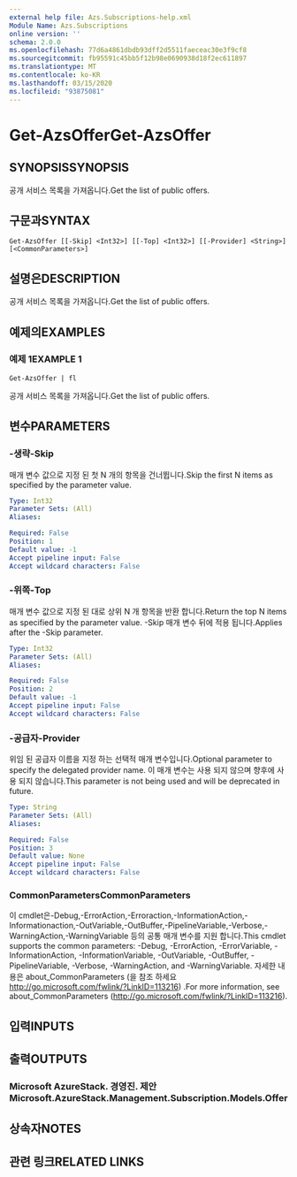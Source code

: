 ```yaml
---
external help file: Azs.Subscriptions-help.xml
Module Name: Azs.Subscriptions
online version: ''
schema: 2.0.0
ms.openlocfilehash: 77d6a4861dbdb93dff2d5511faeceac30e3f9cf8
ms.sourcegitcommit: fb95591c45bb5f12b98e0690938d18f2ec611897
ms.translationtype: MT
ms.contentlocale: ko-KR
ms.lasthandoff: 03/15/2020
ms.locfileid: "93875081"
---
```

# <span data-ttu-id="cc3a5-101">Get-AzsOffer</span><span class="sxs-lookup"><span data-stu-id="cc3a5-101">Get-AzsOffer</span></span>

## <span data-ttu-id="cc3a5-102">SYNOPSIS</span><span class="sxs-lookup"><span data-stu-id="cc3a5-102">SYNOPSIS</span></span>
<span data-ttu-id="cc3a5-103">공개 서비스 목록을 가져옵니다.</span><span class="sxs-lookup"><span data-stu-id="cc3a5-103">Get the list of public offers.</span></span>

## <span data-ttu-id="cc3a5-104">구문과</span><span class="sxs-lookup"><span data-stu-id="cc3a5-104">SYNTAX</span></span>

```
Get-AzsOffer [[-Skip] <Int32>] [[-Top] <Int32>] [[-Provider] <String>] [<CommonParameters>]
```

## <span data-ttu-id="cc3a5-105">설명은</span><span class="sxs-lookup"><span data-stu-id="cc3a5-105">DESCRIPTION</span></span>
<span data-ttu-id="cc3a5-106">공개 서비스 목록을 가져옵니다.</span><span class="sxs-lookup"><span data-stu-id="cc3a5-106">Get the list of public offers.</span></span>

## <span data-ttu-id="cc3a5-107">예제의</span><span class="sxs-lookup"><span data-stu-id="cc3a5-107">EXAMPLES</span></span>

### <span data-ttu-id="cc3a5-108">예제 1</span><span class="sxs-lookup"><span data-stu-id="cc3a5-108">EXAMPLE 1</span></span>
```
Get-AzsOffer | fl
```

<span data-ttu-id="cc3a5-109">공개 서비스 목록을 가져옵니다.</span><span class="sxs-lookup"><span data-stu-id="cc3a5-109">Get the list of public offers.</span></span>

## <span data-ttu-id="cc3a5-110">변수</span><span class="sxs-lookup"><span data-stu-id="cc3a5-110">PARAMETERS</span></span>

### <span data-ttu-id="cc3a5-111">-생략</span><span class="sxs-lookup"><span data-stu-id="cc3a5-111">-Skip</span></span>
<span data-ttu-id="cc3a5-112">매개 변수 값으로 지정 된 첫 N 개의 항목을 건너뜁니다.</span><span class="sxs-lookup"><span data-stu-id="cc3a5-112">Skip the first N items as specified by the parameter value.</span></span>

```yaml
Type: Int32
Parameter Sets: (All)
Aliases:

Required: False
Position: 1
Default value: -1
Accept pipeline input: False
Accept wildcard characters: False
```

### <span data-ttu-id="cc3a5-113">-위쪽</span><span class="sxs-lookup"><span data-stu-id="cc3a5-113">-Top</span></span>
<span data-ttu-id="cc3a5-114">매개 변수 값으로 지정 된 대로 상위 N 개 항목을 반환 합니다.</span><span class="sxs-lookup"><span data-stu-id="cc3a5-114">Return the top N items as specified by the parameter value.</span></span>
<span data-ttu-id="cc3a5-115">-Skip 매개 변수 뒤에 적용 됩니다.</span><span class="sxs-lookup"><span data-stu-id="cc3a5-115">Applies after the -Skip parameter.</span></span>

```yaml
Type: Int32
Parameter Sets: (All)
Aliases:

Required: False
Position: 2
Default value: -1
Accept pipeline input: False
Accept wildcard characters: False
```

### <span data-ttu-id="cc3a5-116">-공급자</span><span class="sxs-lookup"><span data-stu-id="cc3a5-116">-Provider</span></span>
<span data-ttu-id="cc3a5-117">위임 된 공급자 이름을 지정 하는 선택적 매개 변수입니다.</span><span class="sxs-lookup"><span data-stu-id="cc3a5-117">Optional parameter to specify the delegated provider name.</span></span> <span data-ttu-id="cc3a5-118">이 매개 변수는 사용 되지 않으며 향후에 사용 되지 않습니다.</span><span class="sxs-lookup"><span data-stu-id="cc3a5-118">This parameter is not being used and will be deprecated in future.</span></span>

```yaml
Type: String
Parameter Sets: (All)
Aliases:

Required: False
Position: 3
Default value: None
Accept pipeline input: False
Accept wildcard characters: False
```

### <span data-ttu-id="cc3a5-119">CommonParameters</span><span class="sxs-lookup"><span data-stu-id="cc3a5-119">CommonParameters</span></span>
<span data-ttu-id="cc3a5-120">이 cmdlet은-Debug,-ErrorAction,-Erroraction,-InformationAction,-Informationaction,-OutVariable,-OutBuffer,-PipelineVariable,-Verbose,-WarningAction,-WarningVariable 등의 공통 매개 변수를 지원 합니다.</span><span class="sxs-lookup"><span data-stu-id="cc3a5-120">This cmdlet supports the common parameters: -Debug, -ErrorAction, -ErrorVariable, -InformationAction, -InformationVariable, -OutVariable, -OutBuffer, -PipelineVariable, -Verbose, -WarningAction, and -WarningVariable.</span></span> <span data-ttu-id="cc3a5-121">자세한 내용은 about_CommonParameters (을 참조 하세요 http://go.microsoft.com/fwlink/?LinkID=113216) .</span><span class="sxs-lookup"><span data-stu-id="cc3a5-121">For more information, see about_CommonParameters (http://go.microsoft.com/fwlink/?LinkID=113216).</span></span>

## <span data-ttu-id="cc3a5-122">입력</span><span class="sxs-lookup"><span data-stu-id="cc3a5-122">INPUTS</span></span>

## <span data-ttu-id="cc3a5-123">출력</span><span class="sxs-lookup"><span data-stu-id="cc3a5-123">OUTPUTS</span></span>

### <span data-ttu-id="cc3a5-124">Microsoft AzureStack. 경영진. 제안</span><span class="sxs-lookup"><span data-stu-id="cc3a5-124">Microsoft.AzureStack.Management.Subscription.Models.Offer</span></span>

## <span data-ttu-id="cc3a5-125">상속자</span><span class="sxs-lookup"><span data-stu-id="cc3a5-125">NOTES</span></span>

## <span data-ttu-id="cc3a5-126">관련 링크</span><span class="sxs-lookup"><span data-stu-id="cc3a5-126">RELATED LINKS</span></span>
